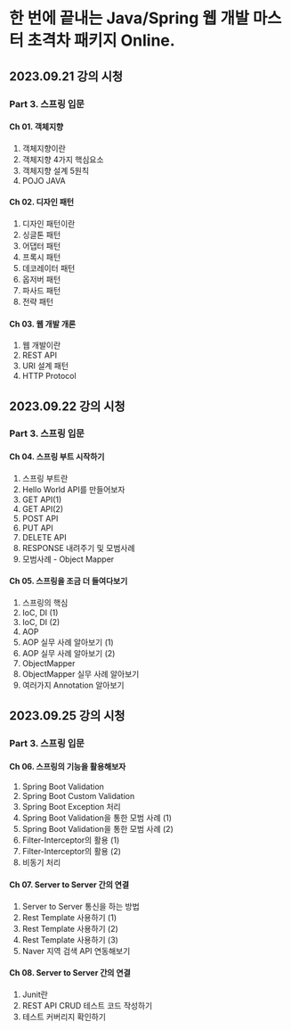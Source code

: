# 한 번에 끝내는 Java/Spring 웹 개발 마스터 초격차 패키지 Online.

## 2023.09.21 강의 시청

### Part 3. 스프링 입문

#### Ch 01. 객체지향

1. 객체지향이란
2. 객체지향 4가지 핵심요소
3. 객체지향 설계 5원칙
4. POJO JAVA

#### Ch 02. 디자인 패턴

1. 디자인 패턴이란
2. 싱글톤 패턴
3. 어댑터 패턴
4. 프록시 패턴
5. 데코레이터 패턴
6. 옵저버 패턴
7. 파사드 패턴
8. 전략 패턴

#### Ch 03. 웹 개발 개론

1. 웹 개발이란
2. REST API
3. URI 설계 패턴
4. HTTP Protocol

## 2023.09.22 강의 시청

### Part 3. 스프링 입문

#### Ch 04. 스프링 부트 시작하기

1. 스프링 부트란
2. Hello World API를 만들어보자
3. GET API(1)
4. GET API(2)
5. POST API
6. PUT API
7. DELETE API
8. RESPONSE 내려주기 및 모범사례
9. 모범사례 - Object Mapper

#### Ch 05. 스프링을 조금 더 들여다보기

1. 스프링의 핵심
2. IoC, DI (1)
3. IoC, DI (2)
4. AOP
5. AOP 실무 사례 알아보기 (1)
6. AOP 실무 사례 알아보기 (2)
7. ObjectMapper
8. ObjectMapper 실무 사례 알아보기
9. 여러가지 Annotation 알아보기

## 2023.09.25 강의 시청

### Part 3. 스프링 입문

#### Ch 06. 스프링의 기능을 활용해보자

1. Spring Boot Validation
2. Spring Boot Custom Validation
3. Spring Boot Exception 처리
4. Spring Boot Validation을 통한 모범 사례 (1)
5. Spring Boot Validation을 통한 모범 사례 (2)
6. Filter-Interceptor의 활용 (1)
7. Filter-Interceptor의 활용 (2)
8. 비동기 처리

#### Ch 07. Server to Server 간의 연결

1. Server to Server 통신을 하는 방법
2. Rest Template 사용하기 (1)
3. Rest Template 사용하기 (2)
4. Rest Template 사용하기 (3)
5. Naver 지역 검색 API 연동해보기

#### Ch 08. Server to Server 간의 연결

1. Junit란
2. REST API CRUD 테스트 코드 작성하기
3. 테스트 커버리지 확인하기
